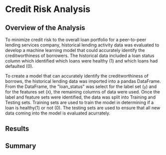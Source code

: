 # Credit Risk Analysis

## Overview of the Analysis

To minimize credit risk to the overall loan portfolio for a peer-to-peer lending services company, historical lending activity data was evaluated to develop a machine learning model that could accurately identify the creditworthiness of borrowers. The historical data included a loan status column which identified which loans were healthy (1) and which loans had defaulted (0). 

To create a model that can accurately identify the creditworthiness of borrows, the historical lending data was imported into a pandas DataFrame. From the DataFrame, the "loan_status" was select for the label set (`y`) and for the features set (`X`), the remaining columns of data were used. Once the label and feature sets were identified, the data was split into Training and Testing sets. Training sets are used to train the model in determining if a loan is healthy(1) or not (0). The testing sets are used to ensure that all new data coming into the model is evaluated acurrately.


## Results


## Summary

